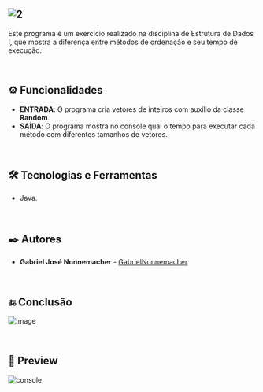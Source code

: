 ![2](https://github.com/user-attachments/assets/7ba1f9b0-b8a6-4519-a55c-dbb0ffed68f2)
----------

Este programa é um exercício realizado na disciplina de Estrutura de Dados I, que mostra a diferença entre métodos de ordenação e seu tempo de execução.

<br/>

## ⚙️ Funcionalidades

  * **ENTRADA**: O programa cria vetores de inteiros com auxílio da classe **Random**.
  * **SAÍDA**: O programa mostra no console qual o tempo para executar cada método com diferentes tamanhos de vetores.

<br/>

## 🛠️ Tecnologias e Ferramentas

* Java.
  
<br/>

## ✒️ Autores

* **Gabriel José Nonnemacher** - [GabrielNonnemacher](https://github.com/GabrielNonnemacher)

<br/>

## 🔚 Conclusão

![image](https://github.com/user-attachments/assets/75f57021-7d49-4f8e-8717-48f354bd8b49)

<br/>

## 👀 Preview

![console](https://github.com/user-attachments/assets/ba561866-2886-4c4b-a95d-a82d8989d3d3)

